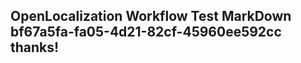 <properties
ms.topic="hero-topic"
ms.test1="hero-topic"
ms.test2="test"/>

## OpenLocalization Workflow Test MarkDown bf67a5fa-fa05-4d21-82cf-45960ee592cc thanks!
